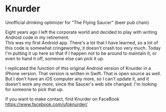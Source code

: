 # Knurder
Unofficial drinking optimizer for "The Flying Saucer" (beer pub chain) 

Eight years ago I left the corporate world and decided to play with writing Android code in my retirement.  
This was my first Android app.  There's a lot that I have learned, so a lot of this code is somewhat 
cringeworthy, it doesn't crash too very much.  Today I'm putting it up here so that if I happen not to
be around to maintain it, or even to hand it off, someone else can pick it up.

I replicated the function of this original Android version of Knurder in a iPhone version.
That version is written in Swift.  That is open source as well.  But I don't have an 
iOS computer any more, so I can't update it, and it doesn't work any more, since the Saucer's 
web site changed.  I'm looking for someone to pick that up.

If you want to make contact, find Knurder on FaceBook https://www.facebook.com/ufoknurder/
